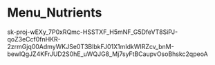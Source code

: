 # Menu_Nutrients


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
